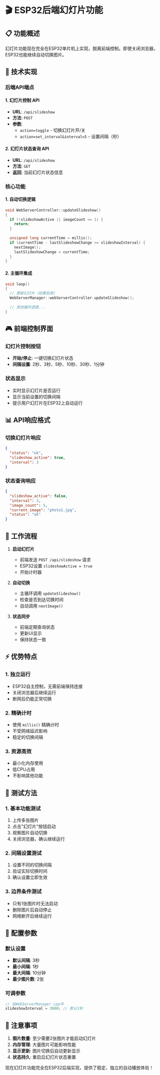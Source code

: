 # 🎬 ESP32后端幻灯片功能

## 📋 功能概述

幻灯片功能现在完全在ESP32单片机上实现，脱离前端控制。即使关闭浏览器，ESP32也能继续自动切换图片。

## 🔧 技术实现

### 后端API端点

#### 1. 幻灯片控制 API
- **URL**: `/api/slideshow`
- **方法**: `POST`
- **参数**:
  - `action=toggle` - 切换幻灯片开/关
  - `action=set_interval&interval=5` - 设置间隔（秒）

#### 2. 幻灯片状态查询 API
- **URL**: `/api/slideshow`
- **方法**: `GET`
- **返回**: 当前幻灯片状态信息

### 核心功能

#### 1. 自动切换逻辑
```cpp
void WebServerController::updateSlideshow()
{
  if (!slideshowActive || imageCount <= 1) {
    return;
  }
  
  unsigned long currentTime = millis();
  if (currentTime - lastSlideshowChange >= slideshowInterval) {
    nextImage();
    lastSlideshowChange = currentTime;
  }
}
```

#### 2. 主循环集成
```cpp
void loop()
{
  // 更新幻灯片（如果启用）
  WebServerManager::webServerController.updateSlideshow();
  
  // 其他循环逻辑...
}
```

## 🎮 前端控制界面

### 幻灯片控制按钮
- **开始/停止**: 一键切换幻灯片状态
- **间隔设置**: 2秒、3秒、5秒、10秒、30秒、1分钟

### 状态显示
- 实时显示幻灯片是否运行
- 显示当前设置的切换间隔
- 提示用户幻灯片在ESP32上自动运行

## 📊 API响应格式

### 切换幻灯片响应
```json
{
  "status": "ok",
  "slideshow_active": true,
  "interval": 3
}
```

### 状态查询响应
```json
{
  "slideshow_active": false,
  "interval": 3,
  "image_count": 5,
  "current_image": "photo1.jpg",
  "status": "ok"
}
```

## 🔄 工作流程

1. **启动幻灯片**
   - 前端发送 `POST /api/slideshow` 请求
   - ESP32设置 `slideshowActive = true`
   - 开始计时器

2. **自动切换**
   - 主循环调用 `updateSlideshow()`
   - 检查是否到达切换时间
   - 自动调用 `nextImage()`

3. **状态同步**
   - 前端定期查询状态
   - 更新UI显示
   - 保持状态一致

## ⚡ 优势特点

### 1. 独立运行
- ESP32自主控制，无需前端保持连接
- 关闭浏览器后继续运行
- 断网后仍能正常切换

### 2. 精确计时
- 使用 `millis()` 精确计时
- 不受网络延迟影响
- 稳定的切换间隔

### 3. 资源高效
- 最小化内存使用
- 低CPU占用
- 不影响其他功能

## 🧪 测试方法

### 1. 基本功能测试
1. 上传多张图片
2. 点击"幻灯片"按钮启动
3. 观察图片自动切换
4. 关闭浏览器，确认继续运行

### 2. 间隔设置测试
1. 设置不同的切换间隔
2. 验证实际切换时间
3. 确认设置立即生效

### 3. 边界条件测试
- 只有1张图片时无法启动
- 删除图片后自动停止
- 网络断开后继续运行

## 🔧 配置参数

### 默认设置
- **默认间隔**: 3秒
- **最小间隔**: 1秒
- **最大间隔**: 10分钟
- **最少图片数**: 2张

### 可调参数
```cpp
// 在WebServerManager.cpp中
slideshowInterval = 3000; // 默认3秒
```

## 📝 注意事项

1. **图片数量**: 至少需要2张图片才能启动幻灯片
2. **内存管理**: 大量图片可能影响性能
3. **显示更新**: 图片切换后自动更新显示
4. **状态持久**: 重启后幻灯片状态重置

现在幻灯片功能完全在ESP32后端实现，提供了稳定、独立的自动播放体验！
